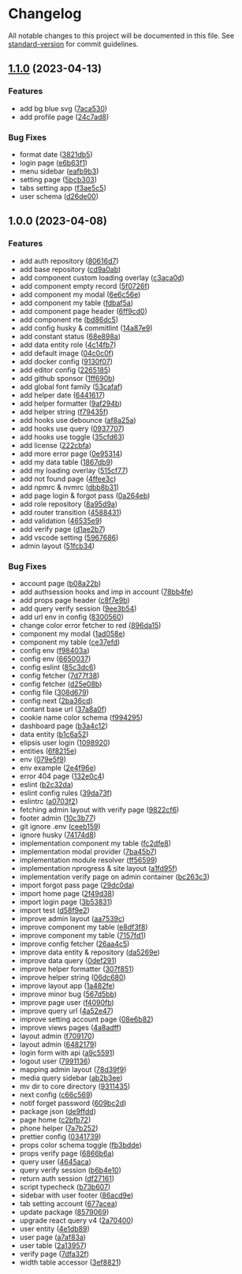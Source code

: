 # Changelog

All notable changes to this project will be documented in this file. See [standard-version](https://github.com/conventional-changelog/standard-version) for commit guidelines.

## [1.1.0](https://github.com/masb0ymas/nextine-admin/compare/v1.0.0...v1.1.0) (2023-04-13)


### Features

* add bg blue svg ([7aca530](https://github.com/masb0ymas/nextine-admin/commit/7aca5303bde26e6976542232f79110bde612e52a))
* add profile page ([24c7ad8](https://github.com/masb0ymas/nextine-admin/commit/24c7ad84921b9fbf337e09bd3fd1ccf39ba231cb))


### Bug Fixes

* format date ([3821db5](https://github.com/masb0ymas/nextine-admin/commit/3821db5e2fb125a7fd0d93325df77911a59beb75))
* login page ([e6b63f1](https://github.com/masb0ymas/nextine-admin/commit/e6b63f16643a475810d471f39245211b1dbe0b5f))
* menu sidebar ([eafb9b3](https://github.com/masb0ymas/nextine-admin/commit/eafb9b3143c8d899b0666c2ac1a27b73d769b3bc))
* setting page ([5bcb303](https://github.com/masb0ymas/nextine-admin/commit/5bcb303cbc277f8672189b20272a3a620b974c54))
* tabs setting app ([f3ae5c5](https://github.com/masb0ymas/nextine-admin/commit/f3ae5c59f2edfa8523f29486426923ea9813c7ac))
* user schema ([d26de00](https://github.com/masb0ymas/nextine-admin/commit/d26de00fc57cb7530ec7e163fcbab5f43ec9649f))

## 1.0.0 (2023-04-08)


### Features

* add auth repository ([80616d7](https://github.com/masb0ymas/nextine-admin/commit/80616d79f16fccab43d3ecf1f4d3eb925afb51c8))
* add base repository ([cd9a0ab](https://github.com/masb0ymas/nextine-admin/commit/cd9a0abd3515763ce4939605d4059dba64f5faa2))
* add component custom loading overlay ([c3aca0d](https://github.com/masb0ymas/nextine-admin/commit/c3aca0dd2d07f2a2fe7065ac2553dc1b6dc076cf))
* add component empty record ([5f0726f](https://github.com/masb0ymas/nextine-admin/commit/5f0726f451f2b063c3bcec6ee6d5d454e5db97cf))
* add component my modal ([6e6c56e](https://github.com/masb0ymas/nextine-admin/commit/6e6c56e1d8c6b49d095fefcbde06dbc01da52047))
* add component my table ([fdbaf5a](https://github.com/masb0ymas/nextine-admin/commit/fdbaf5ae3ae5c87c191a818c5cec411eb361c2c1))
* add component page header ([6ff9cd0](https://github.com/masb0ymas/nextine-admin/commit/6ff9cd0a03c3ed3fe65529905eeb15a61845096f))
* add component rte ([bd86dc5](https://github.com/masb0ymas/nextine-admin/commit/bd86dc51d0f94dcdd7bddd7129cacdbf54023372))
* add config husky & commitlint ([14a87e9](https://github.com/masb0ymas/nextine-admin/commit/14a87e9bb5b9465e2ff461637ce784a074a097f8))
* add constant status ([68e898a](https://github.com/masb0ymas/nextine-admin/commit/68e898a1cca7276eb75ac553d4136bdbb7391ddf))
* add data entity role ([4c14fb7](https://github.com/masb0ymas/nextine-admin/commit/4c14fb71c0d8d41a2550a3b08c7db3f6af273db5))
* add default image ([04c0c0f](https://github.com/masb0ymas/nextine-admin/commit/04c0c0fdd3f4bf17f5bd1017b6d0c2fec61c2365))
* add docker config ([9130f07](https://github.com/masb0ymas/nextine-admin/commit/9130f0721d8cd9c51157f9aa1209f01d6b0e4794))
* add editor config ([2265185](https://github.com/masb0ymas/nextine-admin/commit/22651854a0bf56a3794dc064da8c7a7c4dd87e58))
* add github sponsor ([1ff690b](https://github.com/masb0ymas/nextine-admin/commit/1ff690b9beb8a4262ef7aff6183864dfc5c37179))
* add global font family ([53cafaf](https://github.com/masb0ymas/nextine-admin/commit/53cafaf6741cbdf9f7a9019dcc297a47945d058f))
* add helper date ([6441617](https://github.com/masb0ymas/nextine-admin/commit/64416177d38e2912d4b359814422ddbe3aee0072))
* add helper formatter ([9af294b](https://github.com/masb0ymas/nextine-admin/commit/9af294b16e6ab0b46798e9711e04b8e2e5ff9091))
* add helper string ([f79435f](https://github.com/masb0ymas/nextine-admin/commit/f79435f27285368d1f862708559811f199994461))
* add hooks use debounce ([af8a25a](https://github.com/masb0ymas/nextine-admin/commit/af8a25add8d365ff9629d4ac194aef1d909c6f43))
* add hooks use query ([0937707](https://github.com/masb0ymas/nextine-admin/commit/0937707f932a904a3bb7bcf79afbead3d535f42f))
* add hooks use toggle ([35cfd63](https://github.com/masb0ymas/nextine-admin/commit/35cfd63a12fdedfa3de0c3eb03ff5b38037f2cee))
* add license ([222cbfa](https://github.com/masb0ymas/nextine-admin/commit/222cbfab7c46c885718ce3933b60d9e7dc4382f6))
* add more error page ([0e95314](https://github.com/masb0ymas/nextine-admin/commit/0e953149ae1da046bcba0e7b3e199fc9360ab603))
* add my data table ([1867db9](https://github.com/masb0ymas/nextine-admin/commit/1867db9b7301b4616d09b438b18e0422d6cee131))
* add my loading overlay ([515cf77](https://github.com/masb0ymas/nextine-admin/commit/515cf7789aaf7766e8686231a6603b72b03facaa))
* add not found page ([4ffee3c](https://github.com/masb0ymas/nextine-admin/commit/4ffee3c1ae73276ac4adf48d9803d1876c89e517))
* add npmrc & nvmrc ([dbb8b31](https://github.com/masb0ymas/nextine-admin/commit/dbb8b312c473cbb4994e00f3b8703795a3460be6))
* add page login & forgot pass ([0a264eb](https://github.com/masb0ymas/nextine-admin/commit/0a264eb3e42b8fd00ff1b1e8db455ef3e40d2907))
* add role repository ([8a95d9a](https://github.com/masb0ymas/nextine-admin/commit/8a95d9ad6b801d0ef696e8157ef74eb76e2a46cb))
* add router transition ([4588431](https://github.com/masb0ymas/nextine-admin/commit/4588431db525b1d96ad3f1711086df744c35b1b3))
* add validation ([46535e9](https://github.com/masb0ymas/nextine-admin/commit/46535e98f634d090acb2a047a8c3a15599abffcb))
* add verify page ([d1ae2b7](https://github.com/masb0ymas/nextine-admin/commit/d1ae2b7b5927a4952b01c84d6c7de01fcaf20477))
* add vscode setting ([5967686](https://github.com/masb0ymas/nextine-admin/commit/596768661da169306f912043e09a5dc4a3f36e8d))
* admin layout ([51fcb34](https://github.com/masb0ymas/nextine-admin/commit/51fcb34dea09bcc4c94d6de012f33f2bef941c29))


### Bug Fixes

* account page ([b08a22b](https://github.com/masb0ymas/nextine-admin/commit/b08a22bb0e81cf911e2576c06a7fbb01c58fb4f9))
* add authsession hooks and imp in account ([78bb4fe](https://github.com/masb0ymas/nextine-admin/commit/78bb4fe1d42f716ab3a7a3adca622ca430151c73))
* add props page header ([c8f7e9b](https://github.com/masb0ymas/nextine-admin/commit/c8f7e9bb6bd905a4215a17064e49d4d2cd7b050a))
* add query verify session ([9ee3b54](https://github.com/masb0ymas/nextine-admin/commit/9ee3b54e9e6d0e54b165fe674af6e3fe8fd91657))
* add url env in config ([8300560](https://github.com/masb0ymas/nextine-admin/commit/8300560d06880198058a5ceff2758140842125de))
* change color error fetcher to red ([896da15](https://github.com/masb0ymas/nextine-admin/commit/896da156712f3328d7281db169df8bbf9602fee9))
* component my modal ([1ad058e](https://github.com/masb0ymas/nextine-admin/commit/1ad058e2fabb69de44b759b8615ae14a9e189711))
* component my table ([ce37efd](https://github.com/masb0ymas/nextine-admin/commit/ce37efdb8058d2d8b233956d3db3e235fa696f4a))
* config env ([f98403a](https://github.com/masb0ymas/nextine-admin/commit/f98403aaf0959e3cdd85fbcbd9f40ce8a550e758))
* config env ([6650037](https://github.com/masb0ymas/nextine-admin/commit/6650037df1c42db43baeded3302b1ab34c70a094))
* config eslint ([85c3dc6](https://github.com/masb0ymas/nextine-admin/commit/85c3dc60a09225a9aeb1337e34451f2c79d13fb8))
* config fetcher ([7d77f38](https://github.com/masb0ymas/nextine-admin/commit/7d77f38ad421e123cb4e03361adf6680fbcb94fc))
* config fetcher ([d25e08b](https://github.com/masb0ymas/nextine-admin/commit/d25e08bf54c7ec7a593b9244e5c8ee4c33c95326))
* config file ([308d679](https://github.com/masb0ymas/nextine-admin/commit/308d679c85769638e6cb912df4fb7857dd7112aa))
* config next ([2ba36cd](https://github.com/masb0ymas/nextine-admin/commit/2ba36cdeb4288031b196c6b67f00d8bbe39442cc))
* contant base url ([37a8a0f](https://github.com/masb0ymas/nextine-admin/commit/37a8a0f3c17d1d36a899a9cc6f3d00126329aac7))
* cookie name color schema ([f994295](https://github.com/masb0ymas/nextine-admin/commit/f994295290c7baea5c403f0061e17a1db8d0541b))
* dashboard page ([b3a4c12](https://github.com/masb0ymas/nextine-admin/commit/b3a4c12bcd6e2a45ac6e28be6400a1a903886b88))
* data entity ([b1c6a52](https://github.com/masb0ymas/nextine-admin/commit/b1c6a5240caed555b2d04ef9bc8a1d8c04617e45))
* elipsis user login ([1098920](https://github.com/masb0ymas/nextine-admin/commit/1098920b732d679ac995834cad031a87fcc14b5e))
* entities ([6f8215e](https://github.com/masb0ymas/nextine-admin/commit/6f8215e490adc34264cc114433e7bba4b85814b0))
* env ([079e5f9](https://github.com/masb0ymas/nextine-admin/commit/079e5f95385b6a6e26077465e08843a599bda299))
* env example ([2e4f96e](https://github.com/masb0ymas/nextine-admin/commit/2e4f96e3e62bb60096d8615116c94d2601894649))
* error 404 page ([132e0c4](https://github.com/masb0ymas/nextine-admin/commit/132e0c4687cf70c8096af423d05da9f556d04db0))
* eslint ([b2c32da](https://github.com/masb0ymas/nextine-admin/commit/b2c32da7a84d1aa46ac2fc187916a2dc3f81e126))
* eslint config rules ([39da73f](https://github.com/masb0ymas/nextine-admin/commit/39da73f4124490fa2112a457cbb98c7666079106))
* eslintrc ([a0703f2](https://github.com/masb0ymas/nextine-admin/commit/a0703f2f8de8f7d652261b9c2c397471d67693ef))
* fetching admin layout with verify page ([9822cf6](https://github.com/masb0ymas/nextine-admin/commit/9822cf69825a274f88cef10bdee1937cb15440e5))
* footer admin ([10c3b77](https://github.com/masb0ymas/nextine-admin/commit/10c3b77b67adca17aea490d5ce9d0e78892c4ded))
* git ignore .env ([ceeb159](https://github.com/masb0ymas/nextine-admin/commit/ceeb1597a341a5ce1b538094cf23dff766101a60))
* ignore husky ([74174d8](https://github.com/masb0ymas/nextine-admin/commit/74174d8d5cc4fe6f848abaed963d20751f7bcd93))
* implementation component my table ([fc2dfe8](https://github.com/masb0ymas/nextine-admin/commit/fc2dfe8bdda9809e7a611da0ac52d41eb15b3b8e))
* implementation modal provider ([7ba45b7](https://github.com/masb0ymas/nextine-admin/commit/7ba45b70fec890da4dd99c14e16044d873c8c7ce))
* implementation module resolver ([ff56599](https://github.com/masb0ymas/nextine-admin/commit/ff56599e0f951a5a6d01e3a2f9312649231d46f2))
* implementation nprogress & site layout ([a1fd95f](https://github.com/masb0ymas/nextine-admin/commit/a1fd95f55f005a0ab1bcd3f9515ce1cc0c8a355c))
* implementation verify page on admin container ([bc263c3](https://github.com/masb0ymas/nextine-admin/commit/bc263c38d14bc1d81262cdf03ea3e1f858f5e125))
* import forgot pass page ([29dc0da](https://github.com/masb0ymas/nextine-admin/commit/29dc0da0bb9a88e53d3fc357b5c4486e243c4730))
* import home page ([2f49d38](https://github.com/masb0ymas/nextine-admin/commit/2f49d387c4ebd63232dad4f72f685944d7ef6025))
* import login page ([3b53831](https://github.com/masb0ymas/nextine-admin/commit/3b5383121b609e51bdd09a14d2ee721bff1600fa))
* import test ([d58f9e2](https://github.com/masb0ymas/nextine-admin/commit/d58f9e280c35b730a76ccdd727d60166add56c65))
* improve admin layout ([aa7539c](https://github.com/masb0ymas/nextine-admin/commit/aa7539cfefa5280a6b913d04147e5459f10ae2f1))
* improve component my table ([e8df3f8](https://github.com/masb0ymas/nextine-admin/commit/e8df3f83830d2ec893fa2d93f9e101737348ee97))
* improve component my table ([7157fd1](https://github.com/masb0ymas/nextine-admin/commit/7157fd1c7c458ac92dbcece6590e6952c5dcb176))
* improve config fetcher ([26aa4c5](https://github.com/masb0ymas/nextine-admin/commit/26aa4c5243a6df953d838750590f42b44df24594))
* improve data entity & repository ([da5269e](https://github.com/masb0ymas/nextine-admin/commit/da5269e22179a592fdd7c8baba814debcec73a82))
* improve data query ([0def291](https://github.com/masb0ymas/nextine-admin/commit/0def29103bb3b0afd36592c0d1001568897c3d72))
* improve helper formatter ([307f851](https://github.com/masb0ymas/nextine-admin/commit/307f85150ca0deb54e661566cac6d1c20b4ab1e2))
* improve helper string ([06dc680](https://github.com/masb0ymas/nextine-admin/commit/06dc6800ca229aeab1fb094ca3e97e8b9d18ca6a))
* improve layout app ([1a482fe](https://github.com/masb0ymas/nextine-admin/commit/1a482fe8edd2fe8e718f64afe433c741e6d81d93))
* improve minor bug ([567d5bb](https://github.com/masb0ymas/nextine-admin/commit/567d5bb7aa4f22cc47a479b735ff3ec4855a1e0b))
* improve page user ([f4090fb](https://github.com/masb0ymas/nextine-admin/commit/f4090fbe9b47895a71d83c095cc0f656754249c4))
* improve query url ([4a52e47](https://github.com/masb0ymas/nextine-admin/commit/4a52e470fa984a8dcd19c7857f3ec61b5b06a868))
* improve setting account page ([08e6b82](https://github.com/masb0ymas/nextine-admin/commit/08e6b826bb604543facc7f30a56c360879edf323))
* improve views pages ([4a8adff](https://github.com/masb0ymas/nextine-admin/commit/4a8adff7c6601701b7f7f8925ec55b3b2d522a8c))
* layout admin ([f709170](https://github.com/masb0ymas/nextine-admin/commit/f709170a0e7bb5f11154bd8061222b535202acfb))
* layout admin ([6482179](https://github.com/masb0ymas/nextine-admin/commit/6482179deb857ab88857996f7ed7e7f3cdbe7a63))
* login form with api ([a9c5591](https://github.com/masb0ymas/nextine-admin/commit/a9c5591ab0f3aae9234c5c19c806cc702fe150b2))
* logout user ([7991136](https://github.com/masb0ymas/nextine-admin/commit/7991136a3357236871a9999f990b24e2683b9f0d))
* mapping admin layout ([78d39f9](https://github.com/masb0ymas/nextine-admin/commit/78d39f9ed25512023b9720b98cc88963e6de1026))
* media query sidebar ([ab2b3ee](https://github.com/masb0ymas/nextine-admin/commit/ab2b3ee82da9c5996c6996120f9b3bbad7534826))
* mv dir to core directory ([9311435](https://github.com/masb0ymas/nextine-admin/commit/93114353d4109df34ea62a6aba62f2c87f186c49))
* next config ([c66c569](https://github.com/masb0ymas/nextine-admin/commit/c66c5692fe5082acb6e42ce39d6ca6f015cdee48))
* notif forget password ([609bc2d](https://github.com/masb0ymas/nextine-admin/commit/609bc2dd12dc3753c8c98a68cefabc6969e184e9))
* package json ([de9ffdd](https://github.com/masb0ymas/nextine-admin/commit/de9ffddf9c552da6cc087f5e4c485b5ac8b827b4))
* page home ([c2bfb72](https://github.com/masb0ymas/nextine-admin/commit/c2bfb72fd87c988b603395ddc6989a321e51409e))
* phone helper ([7a7b252](https://github.com/masb0ymas/nextine-admin/commit/7a7b25249873903ca02168fabaa1c604a2cc82cd))
* prettier config ([0341739](https://github.com/masb0ymas/nextine-admin/commit/0341739d14c29075a581a7e2c53f498f4ebc75cd))
* props color schema toggle ([fb3bdde](https://github.com/masb0ymas/nextine-admin/commit/fb3bddefc552e2ac4bf4f742303e4adfb5b56f30))
* props verify page ([6866b6a](https://github.com/masb0ymas/nextine-admin/commit/6866b6acb67420195170b785fd6d96e3ab505365))
* query user ([4645aca](https://github.com/masb0ymas/nextine-admin/commit/4645aca38276036661a8a55282d23be61a72d745))
* query verify session ([b6b4e10](https://github.com/masb0ymas/nextine-admin/commit/b6b4e10513e74397bc57793dcb9a14601c235867))
* return auth session ([df27161](https://github.com/masb0ymas/nextine-admin/commit/df271610cdde1c7e103b17eac1277a0321617ab6))
* script typecheck ([b73b607](https://github.com/masb0ymas/nextine-admin/commit/b73b60778dc1a462721927189810b7902dd4a7d5))
* sidebar with user footer ([86acd9e](https://github.com/masb0ymas/nextine-admin/commit/86acd9e5871ccbba68a20a6a631b226bac36e0af))
* tab setting account ([677acea](https://github.com/masb0ymas/nextine-admin/commit/677acea180ac767e4246377f45a3037e34755391))
* update package ([8579069](https://github.com/masb0ymas/nextine-admin/commit/8579069af7e8690a2757aeb406354354b3927fd5))
* upgrade react query v4 ([2a70400](https://github.com/masb0ymas/nextine-admin/commit/2a7040007b44ceba9cf7f010438bf4ec6d46618a))
* user entity ([4e1db89](https://github.com/masb0ymas/nextine-admin/commit/4e1db89ae702e5c1e6f40479500fca00e7515816))
* user page ([a7af83a](https://github.com/masb0ymas/nextine-admin/commit/a7af83a67489004bfebe04d7ab1f8b8d2745fc5f))
* user table ([2a13957](https://github.com/masb0ymas/nextine-admin/commit/2a13957dd21391992ea256976b59d6ac2d0d8ecc))
* verify page ([7dfa32f](https://github.com/masb0ymas/nextine-admin/commit/7dfa32ff46b3f45c51ee509ea94b9b4261977523))
* width table accessor ([3ef8821](https://github.com/masb0ymas/nextine-admin/commit/3ef882177896d50a6297ad2423f5080889ca40dc))
